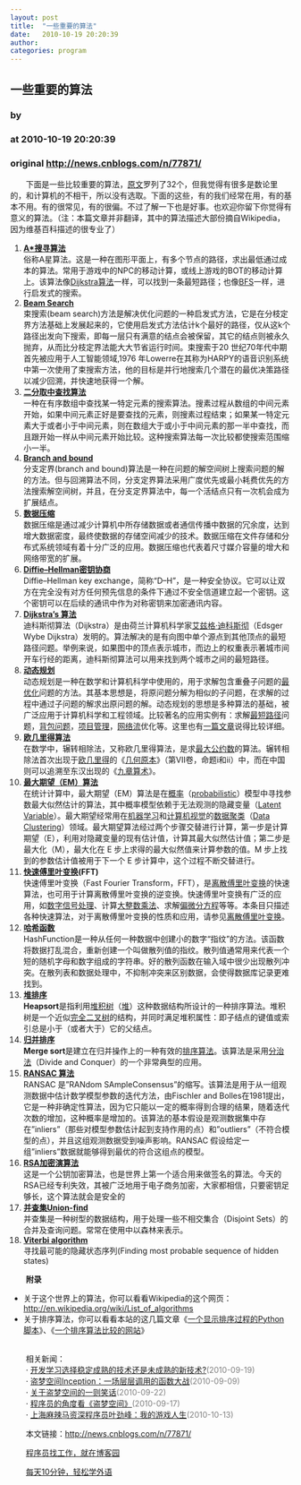 ```yaml
---
layout: post
title:  "一些重要的算法"
date:   2010-10-19 20:20:39
author: 
categories: program
---
```


## 一些重要的算法
### by 
### at 2010-10-19 20:20:39
### original <http://news.cnblogs.com/n/77871/>

<div>
<p>　　下面是一些比较重要的算法，<a title="http://www.risc.jku.at/people/ckoutsch/stuff/e_algorithms.html" href="http://www.risc.jku.at/people/ckoutsch/stuff/e_algorithms.html">原文</a>罗列了32个，但我觉得有很多是数论里的，和计算机的不相干，所以没有选取。下面的这些，有的我们经常在用，有的基本不用。有的很常见，有的很偏。不过了解一下也是好事。也欢迎你留下你觉得有意义的算法。（注：本篇文章并非翻译，其中的算法描述大部份摘自Wikipedia，因为维基百科描述的很专业了）</p>
<ol>
<li><a title="http://zh.wikipedia.org/zh-cn/A*%E6%90%9C%E5%AF%BB%E7%AE%97%E6%B3%95" href="http://zh.wikipedia.org/zh-cn/A*%E6%90%9C%E5%AF%BB%E7%AE%97%E6%B3%95"><strong>A*搜寻算法</strong></a><br>俗称A星算法。这是一种在图形平面上，有多个节点的路径，求出最低通过成本的算法。常用于游戏中的NPC的移动计算，或线上游戏的BOT的移动计算上。该算法像<a title="Dijkstra算法" href="http://zh.wikipedia.org/zh-cn/Dijkstra%E7%AE%97%E6%B3%95">Dijkstra算法</a>一样，可以找到一条最短路径；也像<a title="BFS" href="http://zh.wikipedia.org/zh-cn/BFS">BFS</a>一样，进行启发式的搜索。</li>
<li><a title="http://en.wikipedia.org/wiki/Beam_search" href="http://en.wikipedia.org/wiki/Beam_search"><strong>Beam Search</strong></a><br>束搜索(beam search)方法是解决优化问题的一种启发式方法，它是在分枝定界方法基础上发展起来的，它使用启发式方法估计k个最好的路径，仅从这k个路径出发向下搜索，即每一层只有满意的结点会被保留，其它的结点则被永久抛弃，从而比分枝定界法能大大节省运行时间。束搜索于20 世纪70年代中期首先被应用于人工智能领域,1976 年Lowerre在其称为HARPY的语音识别系统中第一次使用了束搜索方法，他的目标是并行地搜索几个潜在的最优决策路径以减少回溯，并快速地获得一个解。</li>
<li><a title="http://zh.wikipedia.org/zh-cn/%E6%8A%98%E5%8D%8A%E6%90%9C%E7%B4%A2%E7%AE%97%E6%B3%95" href="http://zh.wikipedia.org/zh-cn/%E6%8A%98%E5%8D%8A%E6%90%9C%E7%B4%A2%E7%AE%97%E6%B3%95"><strong>二分取中查找算法</strong></a><br>一种在有序数组中查找某一特定元素的搜索算法。搜素过程从数组的中间元素开始，如果中间元素正好是要查找的元素，则搜素过程结束；如果某一特定元素大于或者小于中间元素，则在数组大于或小于中间元素的那一半中查找，而且跟开始一样从中间元素开始比较。这种搜索算法每一次比较都使搜索范围缩小一半。</li>
<li><a title="http://en.wikipedia.org/wiki/Branch_and_bound" href="http://en.wikipedia.org/wiki/Branch_and_bound"><strong>Branch and bound</strong></a><br>分支定界(branch and bound)算法是一种在问题的解空间树上搜索问题的解的方法。但与回溯算法不同，分支定界算法采用广度优先或最小耗费优先的方法搜索解空间树，并且，在分支定界算法中，每一个活结点只有一次机会成为扩展结点。</li>
<li><a title="http://en.wikipedia.org/wiki/Data_compression" href="http://en.wikipedia.org/wiki/Data_compression"><strong>数据压缩</strong></a><br>数据压缩是通过减少计算机中所存储数据或者通信传播中数据的冗余度，达到增大数据密度，最终使数据的存储空间减少的技术。数据压缩在文件存储和分布式系统领域有着十分广泛的应用。数据压缩也代表着尺寸媒介容量的增大和网络带宽的扩展。</li>
<li><a title="http://zh.wikipedia.org/zh-cn/Diffie-Hellman%E5%AF%86%E9%92%A5%E4%BA%A4%E6%8D%A2" href="http://zh.wikipedia.org/zh-cn/Diffie-Hellman%E5%AF%86%E9%92%A5%E4%BA%A4%E6%8D%A2"><strong>Diffie–Hellman密钥协商</strong></a><br>Diffie–Hellman key exchange，简称“D–H”，是一种安全协议。它可以让双方在完全没有对方任何预先信息的条件下通过不安全信道建立起一个密钥。这个密钥可以在后续的通讯中作为对称密钥来加密通讯内容。</li>
<li><a title="http://zh.wikipedia.org/zh-cn/%E8%BF%AA%E7%A7%91%E6%96%AF%E5%BD%BB%E7%AE%97%E6%B3%95" href="http://zh.wikipedia.org/zh-cn/%E8%BF%AA%E7%A7%91%E6%96%AF%E5%BD%BB%E7%AE%97%E6%B3%95"><strong>Dijkstra’s 算法</strong></a><br>迪科斯彻算法（Dijkstra）是由荷兰计算机科学家<a title="艾兹格·迪科斯彻" href="http://zh.wikipedia.org/zh-cn/%E8%89%BE%E8%8C%B2%E6%A0%BC%C2%B7%E8%BF%AA%E7%A7%91%E6%96%AF%E5%BE%B9">艾兹格·迪科斯彻</a>（Edsger Wybe Dijkstra）发明的。算法解决的是有向图中单个源点到其他顶点的最短路径问题。举例来说，如果图中的顶点表示城市，而边上的权重表示著城市间开车行经的距离，迪科斯彻算法可以用来找到两个城市之间的最短路径。</li>
<li><a title="http://zh.wikipedia.org/zh-cn/%E5%8A%A8%E6%80%81%E8%A7%84%E5%88%92" href="http://zh.wikipedia.org/zh-cn/%E5%8A%A8%E6%80%81%E8%A7%84%E5%88%92"><strong>动态规划</strong></a><br>动态规划是一种在数学和计算机科学中使用的，用于求解包含重叠子问题的<a title="最优化" href="http://zh.wikipedia.org/zh-cn/%E6%9C%80%E4%BC%98%E5%8C%96">最优化</a>问题的方法。其基本思想是，将原问题分解为相似的子问题，在求解的过程中通过子问题的解求出原问题的解。动态规划的思想是多种算法的基础，被广泛应用于计算机科学和工程领域。比较著名的应用实例有：求解<a title="最短路径" href="http://zh.wikipedia.org/zh-cn/%E6%9C%80%E7%9F%AD%E8%B7%AF%E5%BE%84">最短路径</a>问题，<a title="背包问题" href="http://zh.wikipedia.org/zh-cn/%E8%83%8C%E5%8C%85%E9%97%AE%E9%A2%98">背包问题</a>，<a title="项目管理" href="http://zh.wikipedia.org/zh-cn/%E9%A1%B9%E7%9B%AE%E7%AE%A1%E7%90%86">项目管理</a>，<a title="网络流" href="http://zh.wikipedia.org/zh-cn/%E7%BD%91%E7%BB%9C%E6%B5%81">网络流</a>优化等。这里也有<a title="http://www.cnblogs.com/drizzlecrj/archive/2007/10/26/939159.html" href="http://www.cnblogs.com/drizzlecrj/archive/2007/10/26/939159.html">一篇文章</a>说得比较详细。</li>
<li><a title="http://zh.wikipedia.org/zh-cn/%E8%BC%BE%E8%BD%89%E7%9B%B8%E9%99%A4%E6%B3%95" href="http://zh.wikipedia.org/zh-cn/%E8%BC%BE%E8%BD%89%E7%9B%B8%E9%99%A4%E6%B3%95"><strong>欧几里得算法</strong></a><br>在数学中，辗转相除法，又称欧几里得算法，是求<a title="最大公约数" href="http://zh.wikipedia.org/zh-cn/%E6%9C%80%E5%A4%A7%E5%85%AC%E7%BA%A6%E6%95%B0">最大公约数</a>的算法。辗转相除法首次出现于<a title="欧几里得" href="http://zh.wikipedia.org/zh-cn/%E6%AC%A7%E5%87%A0%E9%87%8C%E5%BE%97">欧几里得</a>的《<a title="几何原本" href="http://zh.wikipedia.org/zh-cn/%E5%87%A0%E4%BD%95%E5%8E%9F%E6%9C%AC">几何原本</a>》（第VII卷，命题i和ii）中，而在中国则可以追溯至东汉出现的《<a title="九章算术" href="http://zh.wikipedia.org/zh-cn/%E4%B9%9D%E7%AB%A0%E7%AE%97%E6%9C%AF">九章算术</a>》。</li>
<li><a title="http://zh.wikipedia.org/zh-cn/%E6%9C%80%E5%A4%A7%E6%9C%9F%E6%9C%9B%E7%AE%97%E6%B3%95" href="http://zh.wikipedia.org/zh-cn/%E6%9C%80%E5%A4%A7%E6%9C%9F%E6%9C%9B%E7%AE%97%E6%B3%95"><strong>最大期望（EM）算法</strong></a><br>在统计计算中，最大期望（EM）算法是在<a title="概率" href="http://zh.wikipedia.org/zh-cn/%E6%A6%82%E7%8E%87">概率</a>（<a title="en:probability" href="http://en.wikipedia.org/wiki/probability">probabilistic</a>）模型中寻找参数最大似然估计的算法，其中概率模型依赖于无法观测的隐藏变量（<a title="en:latent variable" href="http://en.wikipedia.org/wiki/latent_variable">Latent Variable</a>）。最大期望经常用在<a title="机器学习" href="http://zh.wikipedia.org/zh-cn/%E6%9C%BA%E5%99%A8%E5%AD%A6%E4%B9%A0">机器学习</a>和<a title="计算机视觉" href="http://zh.wikipedia.org/zh-cn/%E8%AE%A1%E7%AE%97%E6%9C%BA%E8%A7%86%E8%A7%89">计算机视觉</a>的<a title="数据聚类" href="http://zh.wikipedia.org/zh-cn/%E6%95%B0%E6%8D%AE%E8%81%9A%E7%B1%BB">数据聚类</a>（<a title="en:data clustering" href="http://en.wikipedia.org/wiki/data_clustering">Data Clustering</a>）领域。最大期望算法经过两个步骤交替进行计算，第一步是计算期望（E），利用对隐藏变量的现有估计值，计算其最大似然估计值；第二步是最大化（M），最大化在 E 步上求得的最大似然值来计算参数的值。M 步上找到的参数估计值被用于下一个 E 步计算中，这个过程不断交替进行。</li>
<li><a title="http://zh.wikipedia.org/zh-cn/%E5%BF%AB%E9%80%9F%E5%82%85%E9%87%8C%E5%8F%B6%E5%8F%98%E6%8D%A2" href="http://zh.wikipedia.org/zh-cn/%E5%BF%AB%E9%80%9F%E5%82%85%E9%87%8C%E5%8F%B6%E5%8F%98%E6%8D%A2"><strong>快速傅里叶变换</strong></a><strong>(FFT)</strong><br>快速傅里叶变换（Fast Fourier Transform，FFT），是<a title="离散傅里叶变换" href="http://zh.wikipedia.org/zh-cn/%E7%A6%BB%E6%95%A3%E5%82%85%E9%87%8C%E5%8F%B6%E5%8F%98%E6%8D%A2">离散傅里叶变换</a>的快速算法，也可用于计算离散傅里叶变换的逆变换。快速傅里叶变换有广泛的应用，如<a title="数字信号处理" href="http://zh.wikipedia.org/zh-cn/%E6%95%B0%E5%AD%97%E4%BF%A1%E5%8F%B7%E5%A4%84%E7%90%86">数字信号处理</a>、计算<a title="大整数乘法（尚未撰写）" href="http://zh.wikipedia.org/w/index.php?title=%E5%A4%A7%E6%95%B4%E6%95%B0%E4%B9%98%E6%B3%95&amp;action=edit&amp;redlink=1">大整数乘法</a>、求解<a title="偏微分方程" href="http://zh.wikipedia.org/zh-cn/%E5%81%8F%E5%BE%AE%E5%88%86%E6%96%B9%E7%A8%8B">偏微分方程</a>等等。本条目只描述各种快速算法，对于离散傅里叶变换的性质和应用，请参见<a title="离散傅里叶变换" href="http://zh.wikipedia.org/zh-cn/%E7%A6%BB%E6%95%A3%E5%82%85%E9%87%8C%E5%8F%B6%E5%8F%98%E6%8D%A2">离散傅里叶变换</a>。</li>
<li><a title="http://zh.wikipedia.org/zh-cn/%E6%95%A3%E5%88%97%E5%87%BD%E6%95%B8" href="http://zh.wikipedia.org/zh-cn/%E6%95%A3%E5%88%97%E5%87%BD%E6%95%B8"><strong>哈希函数</strong></a><br>HashFunction是一种从任何一种数据中创建小的数字“指纹”的方法。该函数将数据打乱混合，重新创建一个叫做散列值的指纹。散列值通常用来代表一个短的随机字母和数字组成的字符串。好的散列函数在输入域中很少出现散列冲突。在散列表和数据处理中，不抑制冲突来区别数据，会使得数据库记录更难找到。</li>
<li><a title="http://zh.wikipedia.org/zh-cn/%E5%A0%86%E7%A9%8D%E6%8E%92%E5%BA%8F" href="http://zh.wikipedia.org/zh-cn/%E5%A0%86%E7%A9%8D%E6%8E%92%E5%BA%8F"><strong>堆排序</strong></a><br><strong>Heapsort</strong>是指利用<a title="堆(数据结构)" href="http://zh.wikipedia.org/zh-cn/%E5%A0%86_%28%E6%95%B0%E6%8D%AE%E7%BB%93%E6%9E%84%29">堆积树</a>（<a title="堆(数据结构)" href="http://zh.wikipedia.org/zh-cn/%E5%A0%86_%28%E6%95%B0%E6%8D%AE%E7%BB%93%E6%9E%84%29">堆</a>）这种数据结构所设计的一种排序算法。堆积树是一个近似<a title="完全二叉树" href="http://zh.wikipedia.org/zh-cn/%E5%AE%8C%E5%85%A8%E4%BA%8C%E5%8F%89%E6%A0%91">完全二叉树</a>的结构，并同时满足堆积属性：即子结点的键值或索引总是小于（或者大于）它的父结点。</li>
<li><a title="http://zh.wikipedia.org/zh-cn/%E5%BD%92%E5%B9%B6%E6%8E%92%E5%BA%8F" href="http://zh.wikipedia.org/zh-cn/%E5%BD%92%E5%B9%B6%E6%8E%92%E5%BA%8F"><strong>归并排序</strong></a><br><strong>Merge sort</strong>是建立在归并操作上的一种有效的<a title="排序" href="http://zh.wikipedia.org/zh-cn/%E6%8E%92%E5%BA%8F">排序</a><a title="算法" href="http://zh.wikipedia.org/zh-cn/%E7%AE%97%E6%B3%95">算法</a>。该算法是采用<a title="分治法" href="http://zh.wikipedia.org/zh-cn/%E5%88%86%E6%B2%BB%E6%B3%95">分治法</a>（Divide and Conquer）的一个非常典型的应用。</li>
<li><a title="http://en.wikipedia.org/wiki/RANSAC" href="http://en.wikipedia.org/wiki/RANSAC"><strong>RANSAC 算法</strong></a><br>RANSAC 是”RANdom SAmpleConsensus”的缩写。该算法是用于从一组观测数据中估计数学模型参数的迭代方法，由Fischler and Bolles在1981提出，它是一种非确定性算法，因为它只能以一定的概率得到合理的结果，随着迭代次数的增加，这种概率是增加的。该算法的基本假设是观测数据集中存在”inliers”（那些对模型参数估计起到支持作用的点）和”outliers”（不符合模型的点），并且这组观测数据受到噪声影响。RANSAC 假设给定一组”inliers”数据就能够得到最优的符合这组点的模型。</li>
<li><a title="http://zh.wikipedia.org/zh-tw/RSA%E5%8A%A0%E5%AF%86%E6%BC%94%E7%AE%97%E6%B3%95" href="http://zh.wikipedia.org/zh-tw/RSA%E5%8A%A0%E5%AF%86%E6%BC%94%E7%AE%97%E6%B3%95"><strong>RSA加密演算法</strong></a><br>这是一个公钥加密算法，也是世界上第一个适合用来做签名的算法。今天的RSA已经专利失效，其被广泛地用于电子商务加密，大家都相信，只要密钥足够长，这个算法就会是安全的</li>
<li><a title="http://zh.wikipedia.org/zh-cn/%E5%B9%B6%E6%9F%A5%E9%9B%86" href="http://zh.wikipedia.org/zh-cn/%E5%B9%B6%E6%9F%A5%E9%9B%86"><strong>并查集Union-find</strong></a><br>并查集是一种树型的数据结构，用于处理一些不相交集合（Disjoint Sets）的合并及查询问题。常常在使用中以森林来表示。</li>
<li><a title="http://blog.52nlp.org/hmm-learn-best-practices-six-viterbi-algorithm-1" href="http://blog.52nlp.org/hmm-learn-best-practices-six-viterbi-algorithm-1"><strong>Viterbi algorithm</strong></a><br>寻找最可能的隐藏状态序列(Finding most probable sequence of hidden states)</li>
</ol>
<p><strong>　　附录</strong></p>
<ul>
<li>关于这个世界上的算法，你可以看看Wikipedia的这个网页：<a title="http://en.wikipedia.org/wiki/List_of_algorithms" href="http://en.wikipedia.org/wiki/List_of_algorithms">http://en.wikipedia.org/wiki/List_of_algorithms</a></li>
<li>关于排序算法，你可以看看本站的这几篇文章《<a title="http://coolshell.cn/?p=536" href="http://coolshell.cn/?p=536">一个显示排序过程的Python脚本</a>》、《<a title="http://coolshell.cn/?p=399" href="http://coolshell.cn/?p=399">一个排序算法比较的网站</a>》</li>
</ul>
</div><p><br>　　相关新闻：<br>　　· <a href="http://news.cnblogs.com/n/74803/">开发学习选择稳定成熟的技术还是未成熟的新技术?</a><span style="color:gray">(2010-09-19)</span><br>　　· <a href="http://news.cnblogs.com/n/73666/">盗梦空间Inception：一场层层调用的函数大战</a><span style="color:gray">(2010-09-09)</span><br>　　· <a href="http://news.cnblogs.com/n/75142/">关于盗梦空间的一则笑话</a><span style="color:gray">(2010-09-22)</span><br>　　· <a href="http://news.cnblogs.com/n/74596/">程序员的角度看《盗梦空间》</a><span style="color:gray">(2010-09-17)</span><br>　　· <a href="http://news.cnblogs.com/n/77144/">上海麻辣马资深程序员叶劲峰：我的游戏人生</a><span style="color:gray">(2010-10-13)</span><br></p><p>　　本文链接：<a href="http://news.cnblogs.com/n/77871/">http://news.cnblogs.com/n/77871/</a></p><p>　　<a href="http://job.cnblogs.com">程序员找工作，就在博客园</a></p><p>　　<a href="http://a4.yeshj.com/rd/34138/">每天10分钟，轻松学外语</a></p><img src="http://news.cnblogs.com/news/rssclick.aspx?id=77871" width="1" height="1" alt="">
